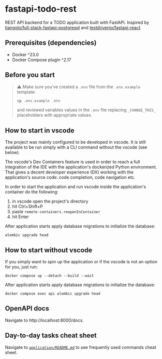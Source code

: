 # fastapi-todo-rest


REST API backend for a TODO application built with FastAPI. Inspired by [tiangolo/full-stack-fastapi-postgresql](https://github.com/tiangolo/full-stack-fastapi-postgresql) and [testdrivenio/fastapi-react](https://github.com/testdrivenio/fastapi-react).


## Prerequisites (dependencies)

- Docker ^23.0
- Docker Compose plugin ^2.17


## Before you start

> ⚠️ Make sure you've created a `.env` file from the `.env.example` template:
> ```sh
> cp .env.example .env
> ```
> and reviewed variables values in the `.env` file replacing `_CHANGE_THIS_` placeholders with appropriate values.


## How to start in vscode

The project was mainly configured to be developed in vscode. It is still available to be run simply with a CLI command without the vscode (see below).

The vscode's Dev Containers feature is used in order to reach a full integration of the IDE with the application's dockerized Python environment. That gives a decent developer experience (DX) working with the application's source code: code completion, code navigation etc.

In order to start the application and run vscode inside the application's container do the following:

1. in vscode open the project's directory
2. hit Ctrl+Shift+P
3. paste `remote-containers.reopenInContainer`
4. hit Enter

After application starts apply database migrations to initialize the database:
```
alembic upgrade head
```


## How to start without vscode

If you simply want to spin up the application or if the vscode is not an option for you, just run:
```
docker compose up --detach --build --wait
```

After application starts apply database migrations to initialize the database:
```
docker compose exec api alembic upgrade head
```


## OpenAPI docs

Navigate to http://localhost:8000/docs.


## Day-to-day tasks cheat sheet

Navigate to [`application/README.md`](./application/README.md) to see frequently used commands cheat sheet.
